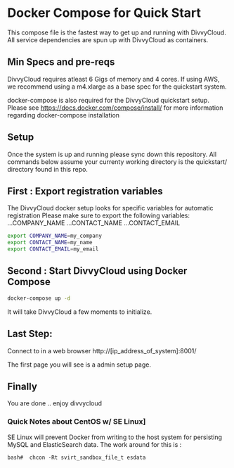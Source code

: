 # Docker Compose for Quick Start 

This compose file is the fastest way to get up and running with DivvyCloud.
All service dependencies are spun up with DivvyCloud as containers.

## Min Specs and pre-reqs
DivvyCloud requires atleast 6 Gigs of memory and 4 cores.
If using AWS, we recommend using a  m4.xlarge as a base spec for the quickstart system. 

docker-compose is also required for the DivvyCloud quickstart setup. 
Please see  https://docs.docker.com/compose/install/  for more information regarding docker-compose installation

## Setup 

Once the system is up and running please sync down this repository.
All commands below assume your currenty working directory is the quickstart/ directory found in this repo. 


## First : Export registration variables 
The DivvyCloud docker setup looks for specific variables for automatic registration
Please make sure to export the following variables:
...COMPANY_NAME
...CONTACT_NAME
...CONTACT_EMAIL

```bash
export COMPANY_NAME=my_company
export CONTACT_NAME=my_name
export CONTACT_EMAIL=my_email
````

## Second : Start DivvyCloud using Docker Compose ##

```bash
docker-compose up -d
````

It will take DivvyCloud a few moments to initialize. 


## Last Step:  

Connect to in a web browser
http://[ip_address_of_system]:8001/

The first page you will see is a admin setup page. 

## Finally ## 

You are done .. enjoy divvycloud


### Quick Notes about CentOS w/ SE Linux] ###

SE Linux will prevent Docker from writing to the host system for persisting
MySQL and ElasticSearch data. The work around for this is :

`
  bash#  chcon -Rt svirt_sandbox_file_t esdata
`
